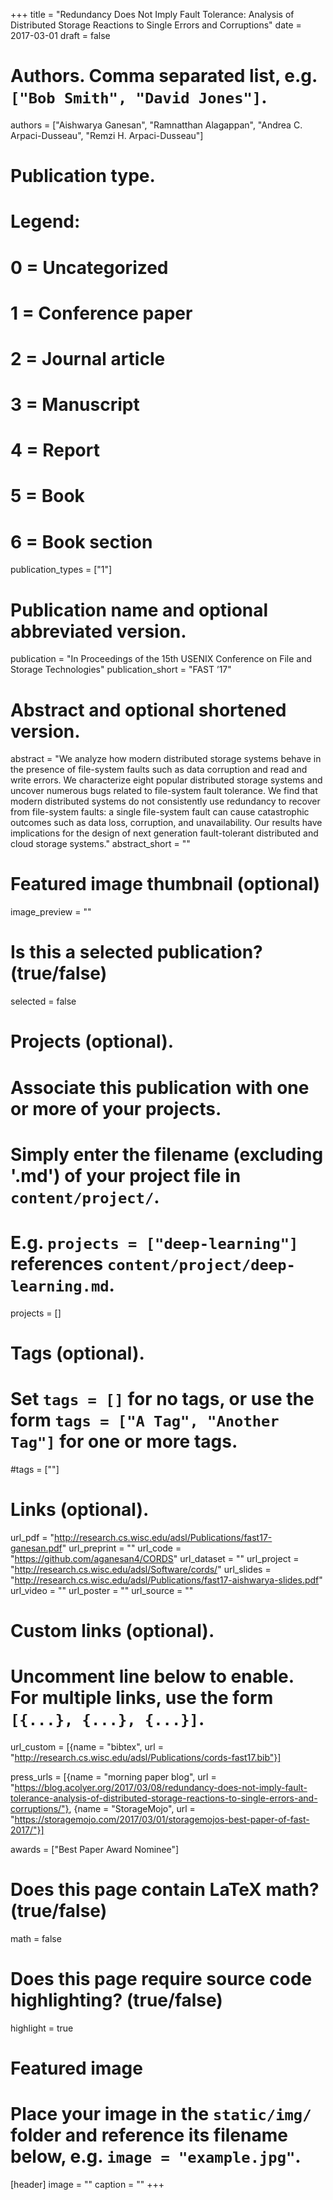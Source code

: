 +++
title = "Redundancy Does Not Imply Fault Tolerance: Analysis of Distributed Storage Reactions to Single Errors and Corruptions"
date = 2017-03-01
draft = false

# Authors. Comma separated list, e.g. `["Bob Smith", "David Jones"]`.
authors = ["Aishwarya Ganesan", "Ramnatthan Alagappan", "Andrea C. Arpaci-Dusseau", "Remzi H. Arpaci-Dusseau"]

# Publication type.
# Legend:
# 0 = Uncategorized
# 1 = Conference paper
# 2 = Journal article
# 3 = Manuscript
# 4 = Report
# 5 = Book
# 6 = Book section
publication_types = ["1"]

# Publication name and optional abbreviated version.
publication = "In Proceedings of the 15th USENIX Conference on File and Storage Technologies"
publication_short = "FAST ’17"

# Abstract and optional shortened version.
abstract = "We analyze how modern distributed storage systems behave in the presence of file-system faults such as data corruption and read and write errors. We characterize eight popular distributed storage systems and uncover numerous bugs related to file-system fault tolerance. We find that modern distributed systems do not consistently use redundancy to recover from file-system faults: a single file-system fault can cause catastrophic outcomes such as data loss, corruption, and unavailability. Our results have implications for the design of next generation fault-tolerant distributed and cloud storage systems."
abstract_short = ""

# Featured image thumbnail (optional)
image_preview = ""

# Is this a selected publication? (true/false)
selected = false

# Projects (optional).
#   Associate this publication with one or more of your projects.
#   Simply enter the filename (excluding '.md') of your project file in `content/project/`.
#   E.g. `projects = ["deep-learning"]` references `content/project/deep-learning.md`.
projects = []

# Tags (optional).
#   Set `tags = []` for no tags, or use the form `tags = ["A Tag", "Another Tag"]` for one or more tags.
#tags = [""]

# Links (optional).
url_pdf = "http://research.cs.wisc.edu/adsl/Publications/fast17-ganesan.pdf"
url_preprint = ""
url_code = "https://github.com/aganesan4/CORDS"
url_dataset = ""
url_project = "http://research.cs.wisc.edu/adsl/Software/cords/"
url_slides = "http://research.cs.wisc.edu/adsl/Publications/fast17-aishwarya-slides.pdf"
url_video = ""
url_poster = ""
url_source = ""

# Custom links (optional).
#   Uncomment line below to enable. For multiple links, use the form `[{...}, {...}, {...}]`.
url_custom = [{name = "bibtex", url = "http://research.cs.wisc.edu/adsl/Publications/cords-fast17.bib"}]

press_urls = [{name = "morning paper blog", url = "https://blog.acolyer.org/2017/03/08/redundancy-does-not-imply-fault-tolerance-analysis-of-distributed-storage-reactions-to-single-errors-and-corruptions/"}, {name = "StorageMojo", url = "https://storagemojo.com/2017/03/01/storagemojos-best-paper-of-fast-2017/"}]

awards = ["Best Paper Award Nominee"]

# Does this page contain LaTeX math? (true/false)
math = false

# Does this page require source code highlighting? (true/false)
highlight = true

# Featured image
# Place your image in the `static/img/` folder and reference its filename below, e.g. `image = "example.jpg"`.
[header]
image = ""
caption = ""
+++
